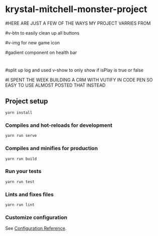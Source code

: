 # krystal-mitchell-monster-project

#HERE ARE JUST A FEW OF THE WAYS MY PROJECT VARRIES FROM 

#v-btn to easily clean up all buttons

#v-img for new game icon

#gadient component on health bar

#

#split up log and used v-show to only show if isPlay is true or false


#I SPENT THE WEEK BUILDING A CRM WITH VUTIFY IN CODE PEN SO EASY TO USE ALMOST POSTED THAT INSTEAD


## Project setup
```
yarn install
```

### Compiles and hot-reloads for development
```
yarn run serve
```

### Compiles and minifies for production
```
yarn run build
```

### Run your tests
```
yarn run test
```

### Lints and fixes files
```
yarn run lint
```

### Customize configuration
See [Configuration Reference](https://cli.vuejs.org/config/).

